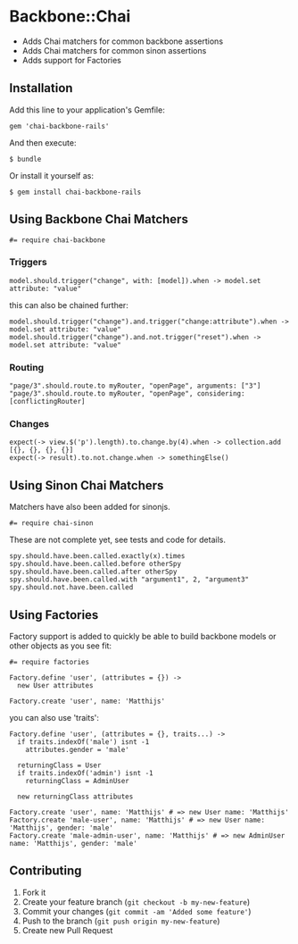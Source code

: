 Backbone::Chai
==============

- Adds Chai matchers for common backbone assertions
- Adds Chai matchers for common sinon assertions
- Adds support for Factories

Installation
------------

Add this line to your application's Gemfile:

    gem 'chai-backbone-rails'

And then execute:

    $ bundle

Or install it yourself as:

    $ gem install chai-backbone-rails

Using Backbone Chai Matchers
----------------------------

    #= require chai-backbone

### Triggers

    model.should.trigger("change", with: [model]).when -> model.set attribute: "value"

this can also be chained further:

    model.should.trigger("change").and.trigger("change:attribute").when -> model.set attribute: "value"
    model.should.trigger("change").and.not.trigger("reset").when -> model.set attribute: "value"

### Routing

    "page/3".should.route.to myRouter, "openPage", arguments: ["3"]
    "page/3".should.route.to myRouter, "openPage", considering: [conflictingRouter]

### Changes

    expect(-> view.$('p').length).to.change.by(4).when -> collection.add [{}, {}, {}, {}]
    expect(-> result).to.not.change.when -> somethingElse()

Using Sinon Chai Matchers
-------------------------

Matchers have also been added for sinonjs.

    #= require chai-sinon

These are not complete yet, see tests and code for details.

    spy.should.have.been.called.exactly(x).times
    spy.should.have.been.called.before otherSpy
    spy.should.have.been.called.after otherSpy
    spy.should.have.been.called.with "argument1", 2, "argument3"
    spy.should.not.have.been.called

Using Factories
---------------

Factory support is added to quickly be able to build backbone models or
other objects as you see fit:

    #= require factories

    Factory.define 'user', (attributes = {}) ->
      new User attributes

    Factory.create 'user', name: 'Matthijs'

you can also use 'traits':

    Factory.define 'user', (attributes = {}, traits...) ->
      if traits.indexOf('male') isnt -1
        attributes.gender = 'male'

      returningClass = User
      if traits.indexOf('admin') isnt -1
        returningClass = AdminUser

      new returningClass attributes

    Factory.create 'user', name: 'Matthijs' # => new User name: 'Matthijs'
    Factory.create 'male-user', name: 'Matthijs' # => new User name: 'Matthijs', gender: 'male'
    Factory.create 'male-admin-user', name: 'Matthijs' # => new AdminUser name: 'Matthijs', gender: 'male'

Contributing
------------

1. Fork it
2. Create your feature branch (`git checkout -b my-new-feature`)
3. Commit your changes (`git commit -am 'Added some feature'`)
4. Push to the branch (`git push origin my-new-feature`)
5. Create new Pull Request
